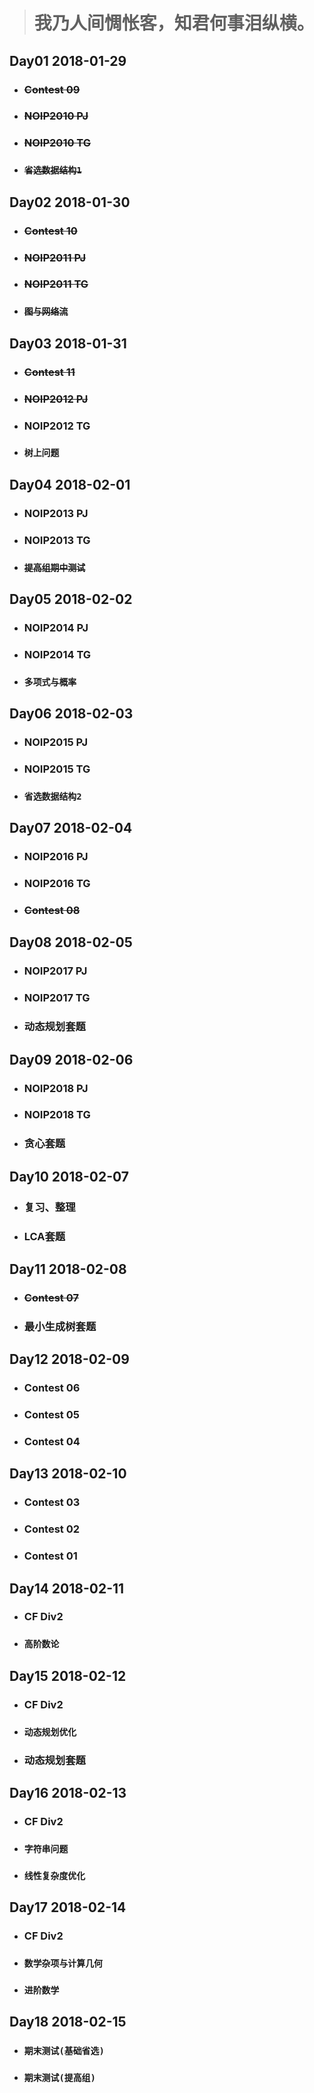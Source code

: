 > # 我乃人间惆怅客，知君何事泪纵横。

## Day01 2018-01-29
- ### ~~Contest 09~~
- ### ~~NOIP2010 PJ~~
- ### ~~NOIP2010 TG~~
- ### ~~``省选数据结构1``~~

## Day02 2018-01-30
- ### ~~Contest 10~~
- ### ~~NOIP2011 PJ~~
- ### ~~NOIP2011 TG~~
- ### ~~``图与网络流``~~

## Day03 2018-01-31
- ### ~~Contest 11~~
- ### ~~NOIP2012 PJ~~
- ### NOIP2012 TG
- ### ``树上问题``

## Day04 2018-02-01
- ### NOIP2013 PJ
- ### NOIP2013 TG
- ### ~~``提高组期中测试``~~

## Day05 2018-02-02
- ### NOIP2014 PJ
- ### NOIP2014 TG
- ### ``多项式与概率``

## Day06 2018-02-03
- ### NOIP2015 PJ
- ### NOIP2015 TG
- ### ``省选数据结构2``

## Day07 2018-02-04
- ### NOIP2016 PJ
- ### NOIP2016 TG
- ### ~~Contest 08~~

## Day08 2018-02-05
- ### NOIP2017 PJ
- ### NOIP2017 TG
- ### 动态规划套题

## Day09 2018-02-06
- ### NOIP2018 PJ
- ### NOIP2018 TG
- ### 贪心套题

## Day10 2018-02-07
- ### 复习、整理
- ### LCA套题

## Day11 2018-02-08
- ### ~~Contest 07~~
- ### 最小生成树套题


## Day12 2018-02-09
- ### Contest 06
- ### Contest 05
- ### Contest 04

## Day13 2018-02-10
- ### Contest 03
- ### Contest 02
- ### Contest 01

## Day14 2018-02-11
- ### CF Div2
- ### ``高阶数论``

## Day15 2018-02-12
- ### CF Div2
- ### ``动态规划优化``
- ### 动态规划套题

## Day16 2018-02-13
- ### CF Div2
- ### ``字符串问题``
- ### ``线性复杂度优化``

## Day17 2018-02-14
- ### CF Div2
- ### ``数学杂项与计算几何``
- ### ``进阶数学``

## Day18 2018-02-15
- ### ``期末测试(基础省选)``
- ### ``期末测试(提高组)``
